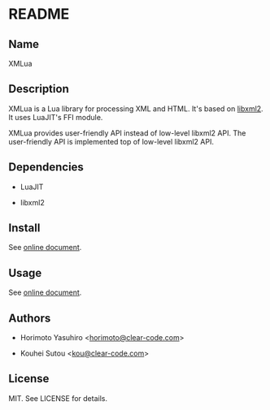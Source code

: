 # README

## Name

XMLua

## Description

XMLua is a Lua library for processing XML and HTML. It's based on
[libxml2](http://xmlsoft.org/). It uses LuaJIT's FFI module.

XMLua provides user-friendly API instead of low-level libxml2 API.
The user-friendly API is implemented top of low-level libxml2 API.

## Dependencies

  * LuaJIT

  * libxml2

## Install

See [online document](https://clear-code.github.io/xmlua/install/).

## Usage

See [online document](https://clear-code.github.io/xmlua/tutorial/).

## Authors

  * Horimoto Yasuhiro \<horimoto@clear-code.com\>

  * Kouhei Sutou \<kou@clear-code.com\>

## License

MIT. See LICENSE for details.

